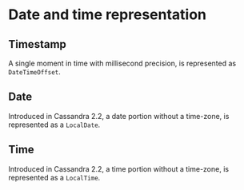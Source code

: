 # Date and time representation

## Timestamp

A single moment in time with millisecond precision, is represented as `DateTimeOffset`.

## Date

Introduced in Cassandra 2.2, a date portion without a time-zone, is represented as a `LocalDate`.

## Time

Introduced in Cassandra 2.2, a time portion without a time-zone, is represented as a `LocalTime`.
